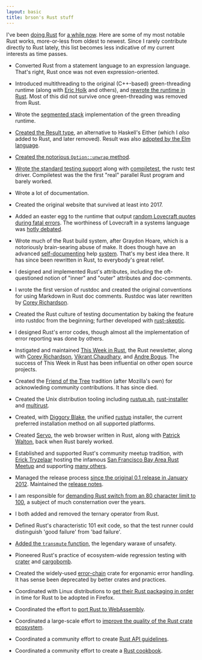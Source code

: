 ```yaml
---
layout: basic
title: brson's Rust stuff
---
```


I've been [doing Rust] for [a while now]. Here are some of my most notable
Rust works, more-or-less from oldest to newest. Since I rarely contribute
directly to Rust lately, this list becomes less indicative of my current
interests as time passes.

* Converted Rust from a statement language to an expression
  language. That's right, Rust once was not even expression-oriented.

* Introduced multithreading to the original (C++-based)
  green-threading runtime (along with [Eric Holk] and others), and
  [rewrote the runtime in Rust]. Most of this did not survive once
  green-threading was removed from Rust.

* Wrote the [segmented stack] implementation of the green threading
  runtime.

* [Created the Result type], an alternative to Haskell's Either
  (which I *also* added to Rust, and later removed). Result was also
  [adopted by the Elm language].

* [Created the notorious `Option::unwrap` method][unwrap].

* [Wrote the standard testing support] along with [compiletest], the
  rustc test driver. Compiletest was the the first "real" parallel
  Rust program and barely worked.

* Wrote a lot of documentation.

* Created the original website that survived at least into 2017.

* Added an easter egg to the runtime that output [random Lovecraft
  quotes during fatal errors][lovecraft]. The worthiness of Lovecraft
  in a systems language was [hotly debated].

* Wrote much of the Rust build system, after Graydon Hoare, which is a
  notoriously brain-searing abuse of make. It does though have an
  advanced [self-documenting] help [system]. That's my best idea
  there. It has since been rewritten in Rust, to everybody's great
  relief.

* I designed and implemented Rust's attributes, including the oft-questioned
  notion of "inner" and "outer" attributes and doc-comments.

* I wrote the first version of rustdoc and created the original
  conventions for using Markdown in Rust doc comments. Rustdoc was
  later rewritten by [Corey Richardson].

* Created the Rust culture of testing documentation by baking the
  feature into rustdoc from the beginning; further developed with
  [rust-skeptic].

* I designed Rust's error codes, though almost all the implementation of error
  reporting was done by others.

* Instigated and maintained [This Week in Rust], the Rust newsletter,
  along with [Corey Richardson], [Vikrant Chaudhary], and [Andre
  Bogus]. The success of This Week in Rust has been influential on
  other open source projects.

* Created the [Friend of the Tree] tradition (after Mozilla's own) for
  acknowleding community contributions. It has since died.

* Created the Unix distribution tooling including [rustup.sh],
  [rust-installer] and [multirust].

* Created, with [Diggory Blake], the unified [rustup] installer, the current
  preferred installation method on all supported platforms.

* Created [Servo], the web browser written in Rust, along with
  [Patrick Walton], back when Rust barely worked.

* Established and supported Rust's community meetup tradition, with
  [Erick Tryzelaar] hosting the infamous [San Francisco Bay Area Rust
  Meetup] and supporting [many others].

* Managed the release process [since the original 0.1 release in
  January 2012][0.1]. Maintained the [release notes].

* I am responsible for [demanding Rust switch from an 80 character
  limit to 100][100chars], a subject of much consternation over the
  years.

* I both added and removed the ternary operator from Rust.

* Defined Rust's characteristic 101 exit code, so that the test runner
  could distinguish 'good failure' from 'bad failure'.

* [Added the `transmute` function], the legendary waraxe of unsafety.

* Pioneered Rust's practice of ecosystem-wide regression testing
  with [crater] and [cargobomb].

* Created the widely-used [error-chain] crate for ergonamic error handling. It
  has sense been deprecated by better crates and practices.

* Coordinated with Linux distributions to [get their Rust packaging
  in order][prp] in time for Rust to be adopted in Firefox.

* Coordinated the effort to [port Rust to WebAssembly].

* Coordinated a large-scale effort to [improve the quality of the
  Rust crate ecosystem][blitz].

* Coordinated a community effort to create [Rust API guidelines][api].

* Coordinated a community effort to create a [Rust cookbook][cook].

<!-- links -->

[api]: https://rust-lang-nursery.github.io/api-guidelines/
[cook]: https://rust-lang-nursery.github.io/rust-cookbook/
[rustup]: https://github.com/rust-lang-nursery/rustup.rs
[rustup.sh]: http://github.com/rust-lang/rustup.sh
[rust-installer]: http://github.com/rust-lang/rust-installer
[multirust]: http://github.com/brson/multirust
[Servo]: https://github.com/servo/servo
[doing Rust]: http://www.rust-lang.org/team.html
[a while now]: https://github.com/rust-lang/rust/commit/0633c7ae6e54edebde8421cef14267ad1ba1e30c
[rewrote the runtime in Rust]: https://mail.mozilla.org/pipermail/rust-dev/2013-August/005158.html
[segmented stack]: https://mail.mozilla.org/pipermail/rust-dev/2013-November/006314.html
[Created the Result type]: https://github.com/rust-lang/rust/commit/c1092fb6d88efe51e42df3aae2a321cc669e12a0
[adopted by the Elm language]: https://github.com/rust-lang/rust/commit/c1092fb6d88efe51e42df3aae2a321cc669e12a0
[unwrap]: https://github.com/rust-lang/rust/commit/910a32c7c777296be0992bf0d6f2d66261c407d6
[Wrote the standard testing support]: https://github.com/rust-lang/rust/commit/09982784c6ad1c78f9480c3c2c0c3a2b2bf7f969
[compiletest]: https://github.com/rust-lang/rust/commit/2573fe7026eb696841acbba8f3d1c09e2224acf0
[lovecraft]: https://github.com/brson/rust/blob/71a71ce4f948dd5ae792db4a88c9cc2fae94dfb0/src/libstd/rt/util.rs#L124
[hotly debated]: https://news.ycombinator.com/item?id=8869572
[self-documenting]: https://github.com/rust-lang/rust/blob/e4e93196e16030ebf7a20c473849534235d676f8/mk/main.mk#L592
[system]: https://github.com/rust-lang/rust/blob/e4e93196e16030ebf7a20c473849534235d676f8/Makefile.in#L11
[Corey Richardson]: https://github.com/cmr
[Graydon Hoare]: https://github.com/graydon
[Eric Holk]: https://github.com/eholk
[Patrick Walton]: https://github.com/pcwalton
[This Week in Rust]: http://this-week-in-rust.org
[Vikrant Chaudhary]: https://github.com/nasa42
[Andre Bogus]: http://github.com/llogiq
[Friend of the Tree]: https://github.com/rust-lang/rust-wiki-backup/blob/master/Doc-friends-of-the-tree.md
[Erick Tryzelaar]: http://githtub.com/erickt
[San Francisco Bay Area Rust Meetup]: http://www.meetup.com/Rust-Bay-Area/
[many others]: https://users.rust-lang.org/t/a-list-of-rust-1-0-launch-meetups/1171/16
[0.1]: https://mail.mozilla.org/pipermail/rust-dev/2012-January/001256.html
[release notes]: https://github.com/brson/rust/blob/relnotes/RELEASES.md
[100chars]: https://github.com/rust-lang/rust/pull/5340
[Added the `transmute` function]: https://github.com/rust-lang/rust/commit/f12adcbf930122ef6d98790b53d80d511dc62406
[crater]: https://github.com/brson/taskcluster-crater
[cargobomb]: https://github.com/brson/cargobomb
[error-chain]: https://github.com/brson/error-chain
[prp]: https://internals.rust-lang.org/t/perfecting-rust-packaging/2623
[port Rust to WebAssembly]: https://internals.rust-lang.org/t/need-help-with-emscripten-port/3154
[rust-skeptic]: https://github.com/brson/rust-skeptic
[blitz]: https://blog.rust-lang.org/2017/05/05/libz-blitz.html
[Diggory Blake]: https://github.com/Diggsey